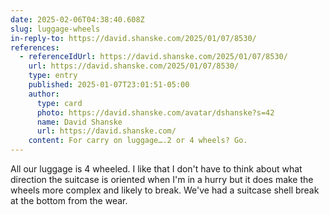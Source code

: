 ```yaml
---
date: 2025-02-06T04:38:40.608Z
slug: luggage-wheels
in-reply-to: https://david.shanske.com/2025/01/07/8530/
references:
  - referenceIdUrl: https://david.shanske.com/2025/01/07/8530/
    url: https://david.shanske.com/2025/01/07/8530/
    type: entry
    published: 2025-01-07T23:01:51-05:00
    author:
      type: card
      photo: https://david.shanske.com/avatar/dshanske?s=42
      name: David Shanske
      url: https://david.shanske.com/
    content: For carry on luggage….2 or 4 wheels? Go.
---
```


All our luggage is 4 wheeled. I like that I don't have to think about what direction the suitcase is oriented when I'm in a hurry but it does make the wheels more complex and likely to break. We've had a suitcase shell break at the bottom from the wear.

